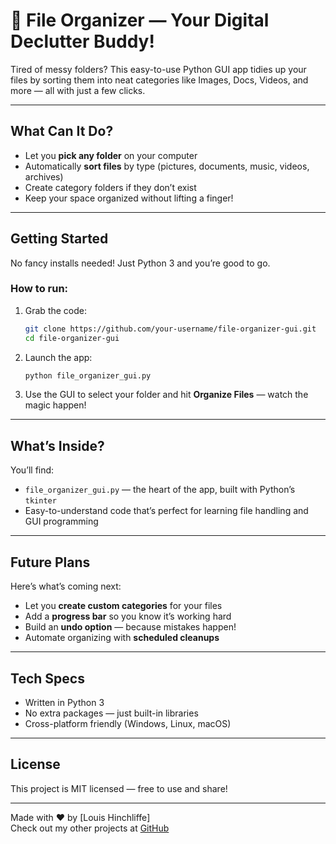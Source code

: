 # 📁 File Organizer — Your Digital Declutter Buddy!

Tired of messy folders? This easy-to-use Python GUI app tidies up your files by sorting them into neat categories like Images, Docs, Videos, and more — all with just a few clicks.

---

## What Can It Do?

- Let you **pick any folder** on your computer  
- Automatically **sort files** by type (pictures, documents, music, videos, archives)  
- Create category folders if they don’t exist  
- Keep your space organized without lifting a finger!

---

## Getting Started

No fancy installs needed! Just Python 3 and you’re good to go.

### How to run:

1. Grab the code:
   ```bash
   git clone https://github.com/your-username/file-organizer-gui.git
   cd file-organizer-gui
   ```

2. Launch the app:
   ```bash
   python file_organizer_gui.py
   ```

3. Use the GUI to select your folder and hit **Organize Files** — watch the magic happen!

---

## What’s Inside?

You’ll find:

- `file_organizer_gui.py` — the heart of the app, built with Python’s `tkinter`  
- Easy-to-understand code that’s perfect for learning file handling and GUI programming  

---

## Future Plans

Here’s what’s coming next:

- Let you **create custom categories** for your files  
- Add a **progress bar** so you know it’s working hard  
- Build an **undo option** — because mistakes happen!  
- Automate organizing with **scheduled cleanups**

---

## Tech Specs

- Written in Python 3  
- No extra packages — just built-in libraries  
- Cross-platform friendly (Windows, Linux, macOS)

---

## License

This project is MIT licensed — free to use and share!

---

Made with ❤️ by [Louis Hinchliffe]  
Check out my other projects at [GitHub](https://github.com/louisboii747)
